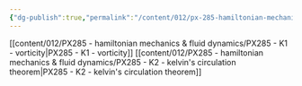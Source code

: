 ```yaml
---
{"dg-publish":true,"permalink":"/content/012/px-285-hamiltonian-mechanics-and-fluid-dynamics/k-circulation-and-vorticity/","noteIcon":"1","created":"2025-02-13T14:15:57.103+00:00","updated":"2025-02-13T14:28:18.726+00:00"}
---
```


[[content/012/PX285 - hamiltonian mechanics & fluid dynamics/PX285 - K1 - vorticity\|PX285 - K1 - vorticity]]
[[content/012/PX285 - hamiltonian mechanics & fluid dynamics/PX285 - K2 - kelvin's circulation theorem\|PX285 - K2 - kelvin's circulation theorem]]
